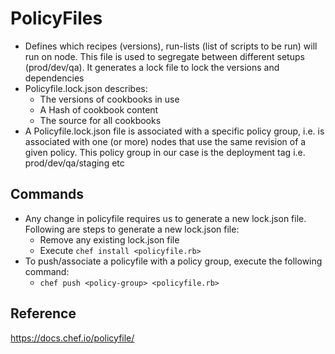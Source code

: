 # PolicyFiles

* Defines which recipes (versions), run-lists (list of scripts to be run) will run on node. This file is used to segregate between different setups (prod/dev/qa). It generates a lock file to lock the versions and dependencies 
* Policyfile.lock.json describes:
  * The versions of cookbooks in use
  * A Hash of cookbook content
  * The source for all cookbooks
* A Policyfile.lock.json file is associated with a specific policy group, i.e. is associated with one (or more) nodes that use the same revision of a given policy. This policy group in our case is the deployment tag i.e. prod/dev/qa/staging etc

## Commands
* Any change in policyfile requires us to generate a new lock.json file. Following are steps to generate a new lock.json file:
  * Remove any existing lock.json file
  * Execute `chef install <policyfile.rb>`
* To push/associate a policyfile with a policy group, execute the following command:
  * `chef push <policy-group> <policyfile.rb>`

## Reference
https://docs.chef.io/policyfile/
